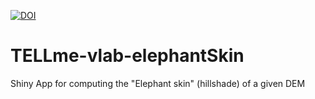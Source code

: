 [![DOI](https://zenodo.org/badge/DOI/10.5281/zenodo.3741898.svg)](https://doi.org/10.5281/zenodo.3741898)
# TELLme-vlab-elephantSkin
Shiny App for computing the "Elephant skin" (hillshade) of a given DEM
